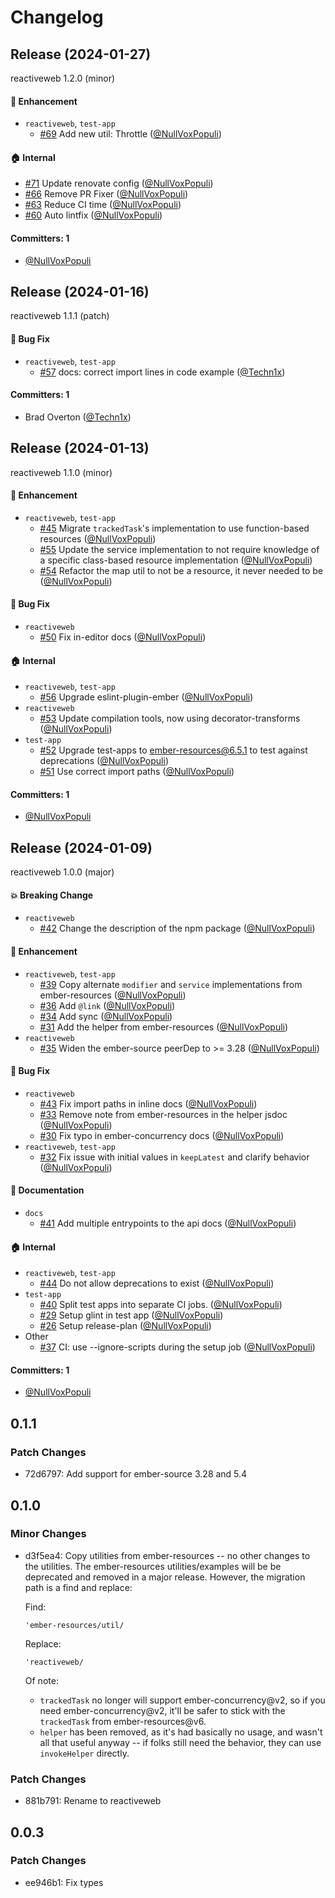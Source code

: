 # Changelog

## Release (2024-01-27)

reactiveweb 1.2.0 (minor)

#### :rocket: Enhancement
* `reactiveweb`, `test-app`
  * [#69](https://github.com/universal-ember/reactiveweb/pull/69) Add new util: Throttle ([@NullVoxPopuli](https://github.com/NullVoxPopuli))

#### :house: Internal
* [#71](https://github.com/universal-ember/reactiveweb/pull/71) Update renovate config ([@NullVoxPopuli](https://github.com/NullVoxPopuli))
* [#66](https://github.com/universal-ember/reactiveweb/pull/66) Remove PR Fixer ([@NullVoxPopuli](https://github.com/NullVoxPopuli))
* [#63](https://github.com/universal-ember/reactiveweb/pull/63) Reduce CI time ([@NullVoxPopuli](https://github.com/NullVoxPopuli))
* [#60](https://github.com/universal-ember/reactiveweb/pull/60) Auto lintfix ([@NullVoxPopuli](https://github.com/NullVoxPopuli))

#### Committers: 1
- [@NullVoxPopuli](https://github.com/NullVoxPopuli)
## Release (2024-01-16)

reactiveweb 1.1.1 (patch)

#### :bug: Bug Fix
* `reactiveweb`, `test-app`
  * [#57](https://github.com/universal-ember/reactiveweb/pull/57) docs: correct import lines in code example ([@Techn1x](https://github.com/Techn1x))

#### Committers: 1
- Brad Overton ([@Techn1x](https://github.com/Techn1x))
## Release (2024-01-13)

reactiveweb 1.1.0 (minor)

#### :rocket: Enhancement
* `reactiveweb`, `test-app`
  * [#45](https://github.com/universal-ember/reactiveweb/pull/45) Migrate `trackedTask`'s implementation to use function-based resources ([@NullVoxPopuli](https://github.com/NullVoxPopuli))
  * [#55](https://github.com/universal-ember/reactiveweb/pull/55) Update the service implementation to not require knowledge of a specific class-based resource implementation ([@NullVoxPopuli](https://github.com/NullVoxPopuli))
  * [#54](https://github.com/universal-ember/reactiveweb/pull/54) Refactor the map util to not be a resource, it never needed to be ([@NullVoxPopuli](https://github.com/NullVoxPopuli))

#### :bug: Bug Fix
* `reactiveweb`
  * [#50](https://github.com/universal-ember/reactiveweb/pull/50) Fix in-editor docs ([@NullVoxPopuli](https://github.com/NullVoxPopuli))

#### :house: Internal
* `reactiveweb`, `test-app`
  * [#56](https://github.com/universal-ember/reactiveweb/pull/56) Upgrade eslint-plugin-ember ([@NullVoxPopuli](https://github.com/NullVoxPopuli))
* `reactiveweb`
  * [#53](https://github.com/universal-ember/reactiveweb/pull/53) Update compilation tools, now using decorator-transforms ([@NullVoxPopuli](https://github.com/NullVoxPopuli))
* `test-app`
  * [#52](https://github.com/universal-ember/reactiveweb/pull/52) Upgrade test-apps to ember-resources@6.5.1 to test against deprecations ([@NullVoxPopuli](https://github.com/NullVoxPopuli))
  * [#51](https://github.com/universal-ember/reactiveweb/pull/51) Use correct import paths ([@NullVoxPopuli](https://github.com/NullVoxPopuli))

#### Committers: 1
- [@NullVoxPopuli](https://github.com/NullVoxPopuli)
## Release (2024-01-09)

reactiveweb 1.0.0 (major)

#### :boom: Breaking Change
* `reactiveweb`
  * [#42](https://github.com/universal-ember/reactiveweb/pull/42) Change the description of the npm package ([@NullVoxPopuli](https://github.com/NullVoxPopuli))

#### :rocket: Enhancement
* `reactiveweb`, `test-app`
  * [#39](https://github.com/universal-ember/reactiveweb/pull/39) Copy alternate `modifier` and `service` implementations from ember-resources ([@NullVoxPopuli](https://github.com/NullVoxPopuli))
  * [#36](https://github.com/universal-ember/reactiveweb/pull/36) Add `@link` ([@NullVoxPopuli](https://github.com/NullVoxPopuli))
  * [#34](https://github.com/universal-ember/reactiveweb/pull/34) Add sync ([@NullVoxPopuli](https://github.com/NullVoxPopuli))
  * [#31](https://github.com/universal-ember/reactiveweb/pull/31) Add the helper from ember-resources ([@NullVoxPopuli](https://github.com/NullVoxPopuli))
* `reactiveweb`
  * [#35](https://github.com/universal-ember/reactiveweb/pull/35) Widen the ember-source peerDep to >= 3.28 ([@NullVoxPopuli](https://github.com/NullVoxPopuli))

#### :bug: Bug Fix
* `reactiveweb`
  * [#43](https://github.com/universal-ember/reactiveweb/pull/43) Fix import paths in inline docs ([@NullVoxPopuli](https://github.com/NullVoxPopuli))
  * [#33](https://github.com/universal-ember/reactiveweb/pull/33) Remove note from ember-resources in the helper jsdoc ([@NullVoxPopuli](https://github.com/NullVoxPopuli))
  * [#30](https://github.com/universal-ember/reactiveweb/pull/30) Fix typo in ember-concurrency docs ([@NullVoxPopuli](https://github.com/NullVoxPopuli))
* `reactiveweb`, `test-app`
  * [#32](https://github.com/universal-ember/reactiveweb/pull/32) Fix issue with initial values in `keepLatest` and clarify behavior ([@NullVoxPopuli](https://github.com/NullVoxPopuli))

#### :memo: Documentation
* `docs`
  * [#41](https://github.com/universal-ember/reactiveweb/pull/41) Add multiple entrypoints to the api docs ([@NullVoxPopuli](https://github.com/NullVoxPopuli))

#### :house: Internal
* `reactiveweb`, `test-app`
  * [#44](https://github.com/universal-ember/reactiveweb/pull/44) Do not allow deprecations to exist ([@NullVoxPopuli](https://github.com/NullVoxPopuli))
* `test-app`
  * [#40](https://github.com/universal-ember/reactiveweb/pull/40) Split test apps into separate CI jobs. ([@NullVoxPopuli](https://github.com/NullVoxPopuli))
  * [#29](https://github.com/universal-ember/reactiveweb/pull/29) Setup glint in test app ([@NullVoxPopuli](https://github.com/NullVoxPopuli))
  * [#26](https://github.com/universal-ember/reactiveweb/pull/26) Setup release-plan ([@NullVoxPopuli](https://github.com/NullVoxPopuli))
* Other
  * [#37](https://github.com/universal-ember/reactiveweb/pull/37) CI: use --ignore-scripts during the setup job ([@NullVoxPopuli](https://github.com/NullVoxPopuli))

#### Committers: 1
- [@NullVoxPopuli](https://github.com/NullVoxPopuli)

## 0.1.1

### Patch Changes

- 72d6797: Add support for ember-source 3.28 and 5.4

## 0.1.0

### Minor Changes

- d3f5ea4: Copy utilities from ember-resources -- no other changes to the utilities.
  The ember-resources utilities/examples will be be deprecated and removed in a major release.
  However, the migration path is a find and replace:

  Find:

  ```
  'ember-resources/util/
  ```

  Replace:

  ```
  'reactiveweb/
  ```

  Of note:

  - `trackedTask` no longer will support ember-concurrency@v2, so if you need ember-concurrency@v2, it'll be safer to stick with the `trackedTask` from ember-resources@v6.
  - `helper` has been removed, as it's had basically no usage, and wasn't all that useful anyway -- if folks still need the behavior, they can use `invokeHelper` directly.

### Patch Changes

- 881b791: Rename to reactiveweb

## 0.0.3

### Patch Changes

- ee946b1: Fix types
